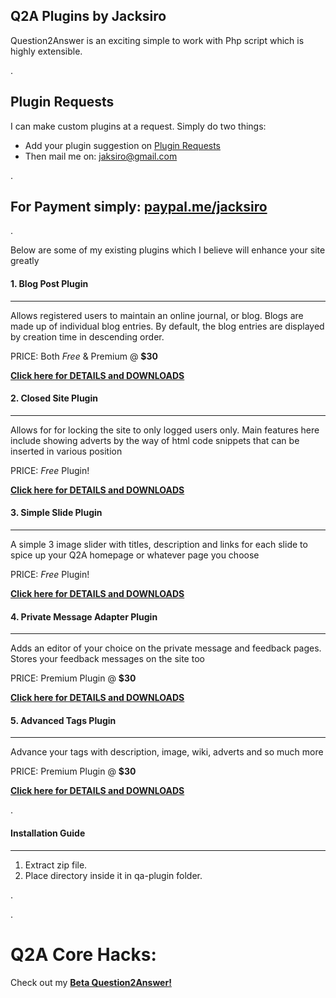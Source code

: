 ##  Q2A Plugins by Jacksiro
Question2Answer is an exciting simple to work with Php script which is highly extensible.

.

Plugin Requests
---------------
I can make custom plugins at a request. Simply do two things:
- Add your plugin suggestion on [Plugin Requests](http://www.question2answer.org/qa/65702/plugin-requests-what-plugins-wish-have-developed-your-site)
- Then mail me on: jaksiro@gmail.com

.

For Payment simply: [paypal.me/jacksiro](https://paypal.me/jacksiro)
--------

.

Below are some of my existing plugins which I believe will enhance your site greatly
#### 1. Blog Post Plugin
------------------------
Allows registered users to maintain an online journal, or blog. Blogs are made up of individual blog entries. By default, the blog entries are displayed by creation time in descending order.

PRICE: Both *Free* & Premium @ **$30**

[**Click here for DETAILS and DOWNLOADS**](https://github.com/JackSiro/Q2A-Blog-Post-Plugin)

#### 2. Closed Site Plugin
--------------------------
Allows for for locking the site to only logged users only. Main features here include showing adverts by the way of html code snippets that can be inserted in various position
 
PRICE: *Free* Plugin!

[**Click here for DETAILS and DOWNLOADS**](https://github.com/JackSiro/Q2A-Closed-Site-Plugin)

#### 3. Simple Slide Plugin
---------------------------
A simple 3 image slider with titles, description and links for each slide to spice up your Q2A homepage or whatever page you choose

PRICE: *Free* Plugin!

[**Click here for DETAILS and DOWNLOADS**](https://github.com/JackSiro/Q2A-Simple-Slide-Plugin)

#### 4. Private Message Adapter Plugin
--------------------------------------
Adds an editor of your choice on the private message and feedback pages. Stores your feedback messages on the site too

PRICE: Premium Plugin @ **$30**

[**Click here for DETAILS and DOWNLOADS**](https://github.com/JackSiro/Q2A-PM-Adapter-Plugin)

#### 5. Advanced Tags Plugin
----------------------------
Advance your tags with description, image, wiki, adverts and so much more

PRICE: Premium Plugin @ **$30**

[**Click here for DETAILS and DOWNLOADS**](https://github.com/JackSiro/Q2A-Advanced-Tags-Plugin)

.

#### Installation Guide
-----------------------
1. Extract zip file.
2. Place directory inside it in qa-plugin folder.

.

.

Q2A Core Hacks:
===============

Check out my [**Beta Question2Answer!**](https://github.com/JackSiro/Question2Answer)

